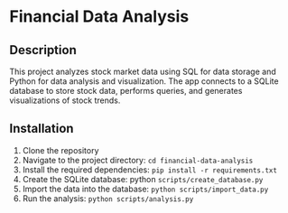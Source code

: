 # Financial Data Analysis

## Description
This project analyzes stock market data using SQL for data storage and Python for data analysis and visualization. The app connects to a SQLite database to store stock data, performs queries, and generates visualizations of stock trends.

## Installation

1. Clone the repository
2. Navigate to the project directory: `cd financial-data-analysis`
3. Install the required dependencies: `pip install -r requirements.txt`
4. Create the SQLite database: python `scripts/create_database.py`
5. Import the data into the database: `python scripts/import_data.py`
6. Run the analysis: `python scripts/analysis.py`
